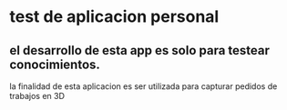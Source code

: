 <h1> test de aplicacion personal </h1>

<h2>el desarrollo de esta app es solo para testear conocimientos.</h2>

<p>la finalidad de esta aplicacion es ser utilizada para capturar pedidos de trabajos en 3D</p>

